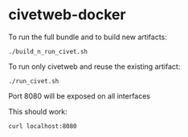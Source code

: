 # civetweb-docker

To run the full bundle and to build new artifacts:
```
./build_n_run_civet.sh
```
To run only civetweb and reuse the existing artifact:
```
./run_civet.sh
```

Port 8080 will be exposed on all interfaces

This should work:
```
curl localhost:8080
```